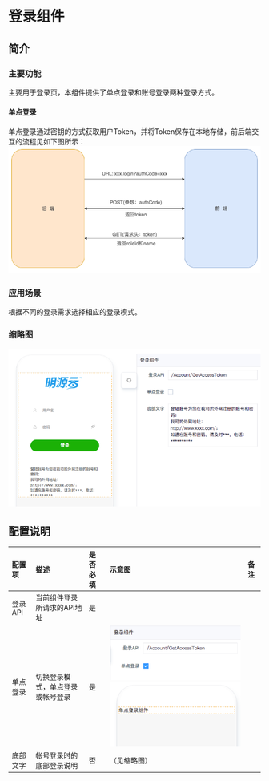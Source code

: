 # 登录组件

## 简介

### 主要功能
主要用于登录页，本组件提供了单点登录和账号登录两种登录方式。
#### 单点登录
单点登录通过密钥的方式获取用户Token，并将Token保存在本地存储，前后端交互的流程见如下图所示：
![](./images/zyx-component-login-4.png)

### 应用场景
根据不同的登录需求选择相应的登录模式。

### 缩略图
![](./images/zyx-component-login-1.png)

## 配置说明

| 配置项 | 描述 | 是否必填 | 示意图 | 备注 |
| :--- | :--- | :--- | :--- | :--- |
| 登录API | 当前组件登录所请求的API地址 | 是 |  |  |
| 单点登录 | 切换登录模式，单点登录或帐号登录 | 是 | ![](./images/zyx-component-login-3.png)![](./images/zyx-component-login-2.png) |  |
| 底部文字 | 帐号登录时的底部登录说明 | 否 | （见缩略图） |  |


